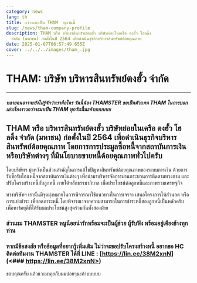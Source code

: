 ```yaml
---
category: news
lang: th
title: กว่าจะมาเป็น THAM  ทุกวันนี้
slug: /news/tham-company-profile
description: THAM หรือ บริหารสินทรัพย์ตงฮั้ว บริษัทย่อยในเครือ ตงฮั้ว โฮลดิ้ง
  จำกัด (มหาชน) ก่อตั้งในปี 2564 เพื่อดำเนินธุรกิจบริหารสินทรัพย์ด้อยคุณภาพ
date: 2025-01-07T06:57:49.655Z
cover: ../../../images/tham_.jpg
---
```

# **THAM: บริษัท บริหารสินทรัพย์ตงฮั้ว จำกัด**

- - -

##### **หลายคนอาจจะยังไม่รู้จักว่าเราคือใคร วันนี้น้อง THAMSTER ขอเป็นตัวแทน THAM ในการบอกเล่าเรื่องราวกว่าจะมาเป็น THAM ทุกวันนี้นะค้าบบบบบบ**

## THAM หรือ บริหารสินทรัพย์ตงฮั้ว บริษัทย่อยในเครือ ตงฮั้ว โฮลดิ้ง จำกัด (มหาชน) ก่อตั้งในปี 2564 เพื่อดำเนินธุรกิจบริหารสินทรัพย์ด้อยคุณภาพ โดยการการประมูลซื้อหนี้จากสถาบันการเงินหรือบริษัทต่างๆ ที่มีนโยบายขายหนี้ด้อยคุณภาพทั่วไปครับ

โดยบริษัทฯ มุ่งหวังเป็นส่วนสำคัญในการแก้ไขปัญหาสินทรัพย์ด้อยคุณภาพของระบบการเงิน ด้วยการรับซื้อรับโอนหนี้จากสถาบันการเงินต่างๆ เพื่อนำมาบริหารจัดการผ่านกระบวนการติดตามทวงถาม และปรับโครงสร้างหนี้กับลูกหนี้ ภายใต้หลักธรรมาภิบาล เพื่อประโยชน์ต่อลูกหนี้และภาพรวมเศรษฐกิจ

ทางบริษัทฯ เรานั้นมีจุดมุ่งหมายในการพิจารณาใช้แนวทางในการเจรจา เสนอโครงการให้ส่วนลด หรือการแบ่งชำระ เพื่อลดภาระหนี้ โดยพิจารณาจากความสามารถในการชำระหนี้ของลูกหนี้เป็นหลักครับ เพื่อหาข้อยุติที่ได้รับผลประโยชน์สูงสุดร่วมกันทั้งสองฝ่าย

### ส่วนผม THAMSTER หนูน้อยน่ารักพร้อมจะเป็นผู้ช่วย ผู้รับฟัง พร้อมอยู่เคียงข้างทุกท่าน

### หากมีข้อสงสัย หรือข้อมูลที่อยากรู้เพิ่มเติม ไม่ว่าจะขอปรับโครงสร้างหนี้ อยากขอ HC ติดต่อทีมงาน THAMSTER ได้ที่ LINE : [https://lin.ee/38M2xnN](<### https://lin.ee/38M2xnN>)

ขอบคุณครับ แล้วแวะมาคุยกับผมบ่อยๆนะค้าบบบบบ